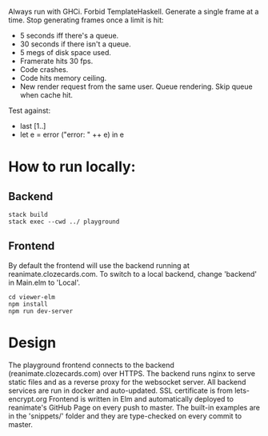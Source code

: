 Always run with GHCi.
Forbid TemplateHaskell.
Generate a single frame at a time.
Stop generating frames once a limit is hit:
  * 5 seconds iff there's a queue.
  * 30 seconds if there isn't a queue.
  * 5 megs of disk space used.
  * Framerate hits 30 fps.
  * Code crashes.
  * Code hits memory ceiling.
  * New render request from the same user.
Queue rendering.
Skip queue when cache hit.

Test against:
  * last [1..]
  * let e = error ("error: " ++ e) in e



# How to run locally:

## Backend

```
stack build
stack exec --cwd ../ playground
```

## Frontend

By default the frontend will use the backend running at reanimate.clozecards.com.
To switch to a local backend, change 'backend' in Main.elm to 'Local'.

```
cd viewer-elm
npm install
npm run dev-server
```

# Design

The playground frontend connects to the backend (reanimate.clozecards.com) over HTTPS.
The backend runs nginx to serve static files and as a reverse proxy for the
websocket server. All backend services are run in docker and auto-updated.
SSL certificate is from lets-encrypt.org
Frontend is written in Elm and automatically deployed to reanimate's GitHub Page
on every push to master. The built-in examples are in the 'snippets/' folder
and they are type-checked on every commit to master.

